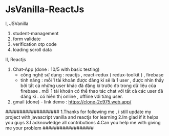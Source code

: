 # JsVanilla-ReactJs


I, JSVanilla
  1. student-management
  2. form validate
  3. verification otp code 
  4. loading scroll data



II, Reactjs 
   1. Chat-App (done : 10/5 with basic testing)
      - công nghệ sử dụng : reactjs , react-redux ( redux-toolkit ) , firebase
      - tính năng : mỗi 1 tài khoản được đăng kí sẽ là 1 user , được nhìn thấy bởi tất cả những user khác đã đăng kí trước đó trong dữ liệu của firebase .
      mỗi 1 tài khoản có thể thao tác chat với tất cả các user đã đăng kí . có hiển thị online , offline với từng user.
   2. gmail (done)
    - link demo : https://clone-2c975.web.app/
   

###################
1.Thanks for following me , i still update my project with 
javascript vanilla and reactjs for learning
2.Im glad if it helps you guys
3.I acknowledge all contributions
4.Can you help me with giving me your problem
##################
  
